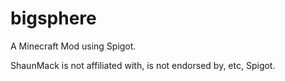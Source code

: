 # bigsphere
A Minecraft Mod using Spigot.

ShaunMack is not affiliated with, is not endorsed by, etc, Spigot. 
